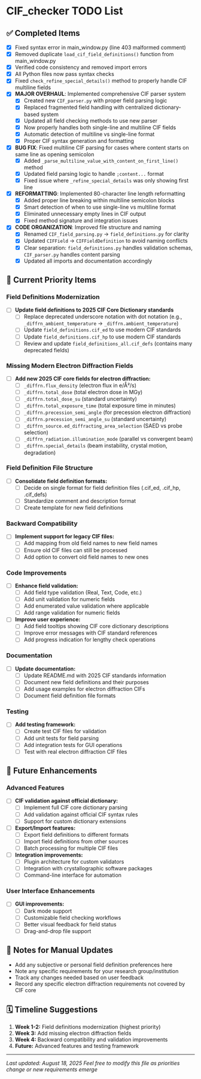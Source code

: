 # CIF_checker TODO List

## ✅ Completed Items
- [x] Fixed syntax error in main_window.py (line 403 malformed comment)
- [x] Removed duplicate `load_cif_field_definitions()` function from main_window.py
- [x] Verified code consistency and removed import errors
- [x] All Python files now pass syntax checks
- [x] Fixed `check_refine_special_details()` method to properly handle CIF multiline fields
- [x] **MAJOR OVERHAUL**: Implemented comprehensive CIF parser system
  - [x] Created new `CIF_parser.py` with proper field parsing logic
  - [x] Replaced fragmented field handling with centralized dictionary-based system
  - [x] Updated all field checking methods to use new parser
  - [x] Now properly handles both single-line and multiline CIF fields
  - [x] Automatic detection of multiline vs single-line format
  - [x] Proper CIF syntax generation and formatting
- [x] **BUG FIX**: Fixed multiline CIF parsing for cases where content starts on same line as opening semicolon
  - [x] Added `_parse_multiline_value_with_content_on_first_line()` method
  - [x] Updated field parsing logic to handle `;content...` format
  - [x] Fixed issue where `_refine_special_details` was only showing first line
- [x] **REFORMATTING**: Implemented 80-character line length reformatting
  - [x] Added proper line breaking within multiline semicolon blocks
  - [x] Smart detection of when to use single-line vs multiline format
  - [x] Eliminated unnecessary empty lines in CIF output
  - [x] Fixed method signature and integration issues
- [x] **CODE ORGANIZATION**: Improved file structure and naming
  - [x] Renamed `CIF_field_parsing.py` → `field_definitions.py` for clarity
  - [x] Updated `CIFField` → `CIFFieldDefinition` to avoid naming conflicts
  - [x] Clear separation: `field_definitions.py` handles validation schemas, `CIF_parser.py` handles content parsing
  - [x] Updated all imports and documentation accordingly

## 🔄 Current Priority Items

### Field Definitions Modernization
- [ ] **Update field definitions to 2025 CIF Core Dictionary standards**
  - [ ] Replace deprecated underscore notation with dot notation (e.g., `_diffrn_ambient_temperature` → `_diffrn.ambient_temperature`)
  - [ ] Update `field_definitions.cif_ed` to use modern CIF standards
  - [ ] Update `field_definitions.cif_hp` to use modern CIF standards
  - [ ] Review and update `field_definitions_all.cif_defs` (contains many deprecated fields)
  
### Missing Modern Electron Diffraction Fields
- [ ] **Add new 2025 CIF core fields for electron diffraction:**
  - [ ] `_diffrn.flux_density` (electron flux in e/Å²/s)
  - [ ] `_diffrn.total_dose` (total electron dose in MGy)
  - [ ] `_diffrn.total_dose_su` (standard uncertainty)
  - [ ] `_diffrn.total_exposure_time` (total exposure time in minutes)
  - [ ] `_diffrn.precession_semi_angle` (for precession electron diffraction)
  - [ ] `_diffrn.precession_semi_angle_su` (standard uncertainty)
  - [ ] `_diffrn_source.ed_diffracting_area_selection` (SAED vs probe selection)
  - [ ] `_diffrn_radiation.illumination_mode` (parallel vs convergent beam)
  - [ ] `_diffrn.special_details` (beam instability, crystal motion, degradation)

### Field Definition File Structure
- [ ] **Consolidate field definition formats:**
  - [ ] Decide on single format for field definition files (.cif_ed, .cif_hp, .cif_defs)
  - [ ] Standardize comment and description format
  - [ ] Create template for new field definitions

### Backward Compatibility
- [ ] **Implement support for legacy CIF files:**
  - [ ] Add mapping from old field names to new field names
  - [ ] Ensure old CIF files can still be processed
  - [ ] Add option to convert old field names to new ones

### Code Improvements
- [ ] **Enhance field validation:**
  - [ ] Add field type validation (Real, Text, Code, etc.)
  - [ ] Add unit validation for numeric fields
  - [ ] Add enumerated value validation where applicable
  - [ ] Add range validation for numeric fields

- [ ] **Improve user experience:**
  - [ ] Add field tooltips showing CIF core dictionary descriptions
  - [ ] Improve error messages with CIF standard references
  - [ ] Add progress indication for lengthy check operations

### Documentation
- [ ] **Update documentation:**
  - [ ] Update README.md with 2025 CIF standards information
  - [ ] Document new field definitions and their purposes
  - [ ] Add usage examples for electron diffraction CIFs
  - [ ] Document field definition file formats

### Testing
- [ ] **Add testing framework:**
  - [ ] Create test CIF files for validation
  - [ ] Add unit tests for field parsing
  - [ ] Add integration tests for GUI operations
  - [ ] Test with real electron diffraction CIF files

## 🔮 Future Enhancements

### Advanced Features
- [ ] **CIF validation against official dictionary:**
  - [ ] Implement full CIF core dictionary parsing
  - [ ] Add validation against official CIF syntax rules
  - [ ] Support for custom dictionary extensions

- [ ] **Export/Import features:**
  - [ ] Export field definitions to different formats
  - [ ] Import field definitions from other sources
  - [ ] Batch processing for multiple CIF files

- [ ] **Integration improvements:**
  - [ ] Plugin architecture for custom validators
  - [ ] Integration with crystallographic software packages
  - [ ] Command-line interface for automation

### User Interface Enhancements
- [ ] **GUI improvements:**
  - [ ] Dark mode support
  - [ ] Customizable field checking workflows
  - [ ] Better visual feedback for field status
  - [ ] Drag-and-drop file support

## 📝 Notes for Manual Updates
- Add any subjective or personal field definition preferences here
- Note any specific requirements for your research group/institution
- Track any changes needed based on user feedback
- Record any specific electron diffraction requirements not covered by CIF core

## 🗓️ Timeline Suggestions
1. **Week 1-2:** Field definitions modernization (highest priority)
2. **Week 3:** Add missing electron diffraction fields
3. **Week 4:** Backward compatibility and validation improvements
4. **Future:** Advanced features and testing framework

---
*Last updated: August 18, 2025*
*Feel free to modify this file as priorities change or new requirements emerge*
